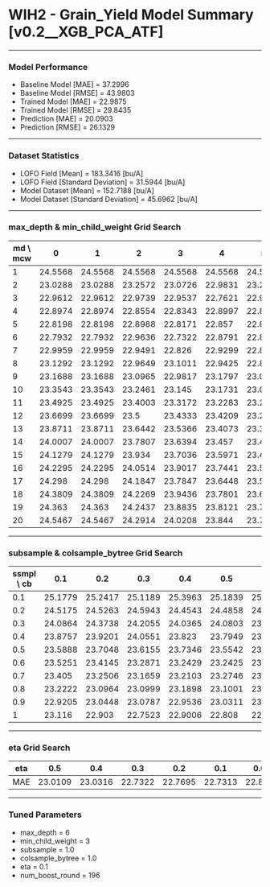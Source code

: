 # WIH2 - Grain_Yield Model Summary [v0.2__XGB_PCA_ATF]

***

### Model Performance

- Baseline Model [MAE] = 37.2996
- Baseline Model [RMSE] = 43.9803
- Trained Model [MAE] = 22.9875
- Trained Model [RMSE] = 29.8435
- Prediction [MAE] = 20.0903
- Prediction [RMSE] = 26.1329
***

### Dataset Statistics

- LOFO Field [Mean] = 183.3416 [bu/A]
- LOFO Field [Standard Deviation] = 31.5944 [bu/A]
- Model Dataset [Mean] = 152.7188 [bu/A]
- Model Dataset [Standard Deviation] = 45.6962 [bu/A]
***

### max_depth & min_child_weight Grid Search

|   md \ mcw |       0 |       1 |       2 |       3 |       4 |       5 |       6 |       7 |       8 |       9 |      10 |      11 |      12 |      13 |      14 |      15 |      16 |      17 |      18 |      19 |      20 |
|------------|---------|---------|---------|---------|---------|---------|---------|---------|---------|---------|---------|---------|---------|---------|---------|---------|---------|---------|---------|---------|---------|
|          1 | 24.5568 | 24.5568 | 24.5568 | 24.5568 | 24.5568 | 24.5568 | 24.5568 | 24.5568 | 24.5483 | 24.487  | 24.7029 | 24.7091 | 24.7091 | 24.7091 | 24.7091 | 24.7091 | 24.7252 | 24.6727 | 24.6818 | 24.5914 | 24.7019 |
|          2 | 23.0288 | 23.0288 | 23.2572 | 23.0726 | 22.9831 | 23.2137 | 23.16   | 23.1329 | 22.9712 | 23.0492 | 23.1113 | 23.0901 | 23.0952 | 23.0496 | 23.1521 | 23.2243 | 23.273  | 23.1081 | 23.3128 | 23.1732 | 23.1555 |
|          3 | 22.9612 | 22.9612 | 22.9739 | 22.9537 | 22.7621 | 22.9375 | 22.8641 | 22.954  | 23.0282 | 22.819  | 22.9774 | 22.9794 | 23.0003 | 22.923  | 22.9087 | 22.9154 | 22.899  | 22.9389 | 22.9041 | 22.8953 | 23.003  |
|          4 | 22.8974 | 22.8974 | 22.8554 | 22.8343 | 22.8997 | 22.8316 | 22.8909 | 22.8577 | 22.8357 | 22.9253 | 22.9304 | 22.9002 | 22.9228 | 22.8678 | 22.8744 | 22.7947 | 22.9145 | 22.8554 | 22.8577 | 22.9618 | 22.9012 |
|          5 | 22.8198 | 22.8198 | 22.8988 | 22.8171 | 22.857  | 22.8616 | 22.8736 | 22.9148 | 22.8942 | 22.9824 | 22.9476 | 22.8411 | 22.9515 | 22.8984 | 22.8208 | 22.9016 | 22.9193 | 22.8726 | 22.9031 | 22.9752 | 23.0205 |
|          6 | 22.7932 | 22.7932 | 22.9636 | 22.7322 | 22.8791 | 22.8808 | 22.872  | 22.8709 | 22.8823 | 22.9087 | 23.0201 | 22.8912 | 22.9057 | 22.8923 | 22.8897 | 22.902  | 22.9905 | 22.8746 | 22.9289 | 22.8839 | 22.8863 |
|          7 | 22.9959 | 22.9959 | 22.9491 | 22.826  | 22.9299 | 22.8827 | 22.857  | 22.8623 | 22.9597 | 22.838  | 22.9381 | 22.9828 | 22.9652 | 22.957  | 22.9846 | 22.9859 | 22.9779 | 22.8734 | 22.8242 | 22.8494 | 22.9459 |
|          8 | 23.1292 | 23.1292 | 22.9649 | 23.1011 | 22.9425 | 22.8488 | 22.9274 | 23.072  | 23.0355 | 23.0652 | 23.0185 | 23.0563 | 22.9351 | 22.9971 | 22.9669 | 22.9464 | 22.9203 | 22.9597 | 23.0392 | 22.9478 | 22.9561 |
|          9 | 23.1688 | 23.1688 | 23.0965 | 22.9817 | 23.1797 | 23.0196 | 23.0061 | 22.9831 | 23.111  | 23.2    | 23.1277 | 23.0336 | 22.9517 | 22.9682 | 23.0051 | 22.9877 | 23.0571 | 23.0032 | 23.0282 | 22.8467 | 22.9072 |
|         10 | 23.3543 | 23.3543 | 23.2461 | 23.145  | 23.1731 | 23.0955 | 23.1385 | 23.165  | 23.1499 | 23.1802 | 23.1817 | 23.0813 | 23.0811 | 23.0179 | 23.0894 | 23.0934 | 23.0913 | 22.9608 | 22.9842 | 22.8625 | 23.0323 |
|         11 | 23.4925 | 23.4925 | 23.4003 | 23.3172 | 23.2283 | 23.2371 | 23.267  | 23.184  | 23.244  | 23.1713 | 23.1715 | 23.1111 | 23.0971 | 23.0674 | 23.0324 | 23.0799 | 23.0556 | 23.0189 | 23.1438 | 23.0804 | 23.0051 |
|         12 | 23.6699 | 23.6699 | 23.5    | 23.4333 | 23.4209 | 23.2351 | 23.2934 | 23.2877 | 23.3346 | 23.1875 | 23.0919 | 23.2268 | 23.2679 | 23.198  | 23.124  | 23.1793 | 23.0338 | 23.1959 | 23.0427 | 23.0756 | 23.0071 |
|         13 | 23.8711 | 23.8711 | 23.6442 | 23.5366 | 23.4073 | 23.3568 | 23.4573 | 23.3107 | 23.3514 | 23.2694 | 23.2709 | 23.1591 | 23.2802 | 23.1163 | 23.1597 | 23.1116 | 23.1743 | 23.112  | 23.2274 | 23.0312 | 23.081  |
|         14 | 24.0007 | 24.0007 | 23.7807 | 23.6394 | 23.457  | 23.4282 | 23.3819 | 23.4057 | 23.4363 | 23.3154 | 23.3674 | 23.2899 | 23.2983 | 23.2256 | 23.1803 | 23.1615 | 23.0023 | 23.1112 | 23.1344 | 23.0539 | 22.9575 |
|         15 | 24.1279 | 24.1279 | 23.934  | 23.7036 | 23.5971 | 23.4992 | 23.4711 | 23.3876 | 23.3497 | 23.3893 | 23.2804 | 23.2225 | 23.306  | 23.162  | 23.1675 | 23.1998 | 23.0885 | 23.1901 | 23.1477 | 23.0185 | 23.0461 |
|         16 | 24.2295 | 24.2295 | 24.0514 | 23.9017 | 23.7441 | 23.5654 | 23.5429 | 23.3886 | 23.4221 | 23.3219 | 23.2238 | 23.2883 | 23.2701 | 23.2225 | 23.352  | 23.1612 | 23.0531 | 23.1713 | 23.2266 | 23.0482 | 23.0436 |
|         17 | 24.298  | 24.298  | 24.1847 | 23.7847 | 23.6448 | 23.5964 | 23.5647 | 23.451  | 23.4552 | 23.4294 | 23.3074 | 23.2042 | 23.2899 | 23.3338 | 23.1484 | 23.2885 | 23.1495 | 23.1266 | 23.2411 | 22.9632 | 23.2184 |
|         18 | 24.3809 | 24.3809 | 24.2269 | 23.9436 | 23.7801 | 23.6863 | 23.5789 | 23.5074 | 23.5121 | 23.3935 | 23.3409 | 23.296  | 23.2593 | 23.3049 | 23.1598 | 23.167  | 23.1643 | 23.2245 | 23.1513 | 23.0931 | 23.1339 |
|         19 | 24.363  | 24.363  | 24.2437 | 23.8835 | 23.8121 | 23.7249 | 23.6339 | 23.494  | 23.6386 | 23.494  | 23.3609 | 23.3191 | 23.318  | 23.2934 | 23.2424 | 23.2615 | 23.1166 | 23.1902 | 23.1396 | 23.1046 | 23.1209 |
|         20 | 24.5467 | 24.5467 | 24.2914 | 24.0208 | 23.844  | 23.7515 | 23.6721 | 23.4219 | 23.5801 | 23.4779 | 23.3675 | 23.3145 | 23.2676 | 23.2917 | 23.2589 | 23.2151 | 23.1485 | 23.1775 | 23.1692 | 23.2182 | 23.149  |

***

### subsample & colsample_bytree Grid Search

|   ssmpl \ cb |     0.1 |     0.2 |     0.3 |     0.4 |     0.5 |     0.6 |     0.7 |     0.8 |     0.9 |     1.0 |
|--------------|---------|---------|---------|---------|---------|---------|---------|---------|---------|---------|
|          0.1 | 25.1779 | 25.2417 | 25.1189 | 25.3963 | 25.1839 | 25.2172 | 25.3339 | 25.3177 | 25.1985 | 25.2719 |
|          0.2 | 24.5175 | 24.5263 | 24.5943 | 24.4543 | 24.4858 | 24.5545 | 24.6002 | 24.6346 | 24.5501 | 24.4359 |
|          0.3 | 24.0864 | 24.3738 | 24.2055 | 24.0365 | 24.0803 | 23.9552 | 24.1714 | 23.8544 | 24.1698 | 24.1409 |
|          0.4 | 23.8757 | 23.9201 | 24.0551 | 23.823  | 23.7949 | 23.6747 | 23.7141 | 23.6997 | 23.7513 | 23.7965 |
|          0.5 | 23.5888 | 23.7048 | 23.6155 | 23.7346 | 23.5542 | 23.5978 | 23.7558 | 23.7148 | 23.5956 | 23.5692 |
|          0.6 | 23.5251 | 23.4145 | 23.2871 | 23.2429 | 23.2425 | 23.4883 | 23.5299 | 23.1432 | 23.334  | 23.3315 |
|          0.7 | 23.405  | 23.2506 | 23.1659 | 23.2103 | 23.2746 | 23.1711 | 23.3172 | 23.2264 | 23.1919 | 23.0686 |
|          0.8 | 23.2222 | 23.0964 | 23.0999 | 23.1898 | 23.1001 | 23.0674 | 23.0834 | 23.04   | 23.0589 | 23.0984 |
|          0.9 | 22.9205 | 23.0448 | 23.0787 | 22.9536 | 23.0311 | 23.0089 | 23.0459 | 23.0594 | 22.9097 | 22.9784 |
|          1   | 23.116  | 22.903  | 22.7523 | 22.9006 | 22.808  | 22.9334 | 22.858  | 22.8389 | 22.989  | 22.7322 |

***

### eta Grid Search

| eta   |     0.5 |     0.4 |     0.3 |     0.2 |     0.1 |    0.01 |   0.001 |
|-------|---------|---------|---------|---------|---------|---------|---------|
| MAE   | 23.0109 | 23.0316 | 22.7322 | 22.7695 | 22.7313 | 22.8169 | 58.2612 |

***

### Tuned Parameters

- max_depth = 6
- min_child_weight = 3
- subsample = 1.0
- colsample_bytree = 1.0
- eta = 0.1
- num_boost_round = 196
